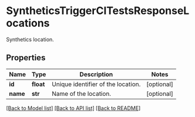 # SyntheticsTriggerCITestsResponseLocations

Synthetics location.
## Properties
Name | Type | Description | Notes
------------ | ------------- | ------------- | -------------
**id** | **float** | Unique identifier of the location. | [optional] 
**name** | **str** | Name of the location. | [optional] 

[[Back to Model list]](README.md#documentation-for-models) [[Back to API list]](README.md#documentation-for-api-endpoints) [[Back to README]](README.md)


